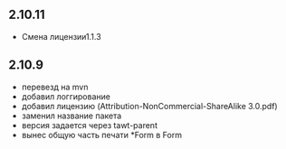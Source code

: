 2.10.11
-----------------------------
- Смена лицензии1.1.3

2.10.9
------------------------------
- перевезд на mvn
- добавил логгирование
- добавил лицензию (Attribution-NonCommercial-ShareAlike 3.0.pdf)
- заменил название пакета
- версия задается через tawt-parent
- вынес общую часть печати *Form в Form